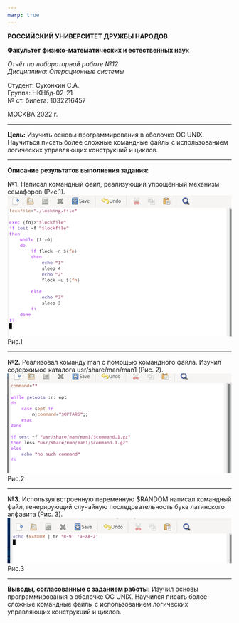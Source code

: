 ```yaml
---
marp: true
---
```


**РОССИЙСКИЙ УНИВЕРСИТЕТ ДРУЖБЫ НАРОДОВ**

**Факультет физико-математических и естественных наук**

*Отчёт по лабораторной работе №12      
Дисциплина: Операционные системы*

Студент: Суконкин С.А.  
Группа: НКНбд-02-21  
№ ст. билета: 1032216457                                       

МОСКВА
2022 г.

---

**Цель:**
Изучить основы программирования в оболочке ОС UNIX. Научиться писать более
сложные командные файлы с использованием логических управляющих конструкций
и циклов.

---

**Описание результатов выполнения задания:**

**№1.**
Написал командный файл, реализующий упрощённый механизм семафоров (Рис.1).   
![1](https://github.com/sasukonkin/Otchyoty/blob/main/New%20folder%20(12)/12.1.png?raw=true)      
Рис.1

---
**№2.**
Реализовал команду man с помощью командного файла. Изучил содержимое каталога usr/share/man/man1 (Рис. 2). 
![1](https://github.com/sasukonkin/Otchyoty/blob/main/New%20folder%20(12)/12.2.png?raw=true)     
Рис.2  

---
**№3.**
Используя встроенную переменную $RANDOM написал командный файл, генерирующий случайную последовательность букв латинского алфавита (Рис. 3).  
![1](https://github.com/sasukonkin/Otchyoty/blob/main/New%20folder%20(12)/12.3.png?raw=true)  
Рис.3

---
**Выводы, согласованные с заданием работы:**
Изучил основы программирования в оболочке ОС UNIX. Научился писать более сложные командные файлы с использованием логических управляющих конструкций и циклов.
